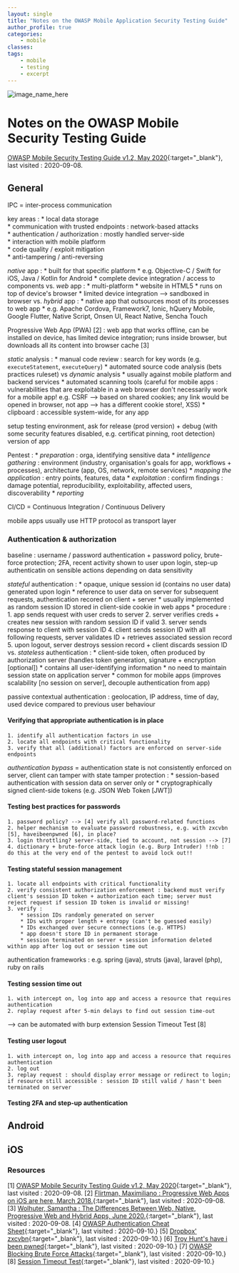 ```yaml
---
layout: single 
title: "Notes on the OWASP Mobile Application Security Testing Guide"
author_profile: true
categories: 
	- mobile
classes:
tags:
	- mobile
	- testing
	- excerpt
---
```


![image_name_here](/path/to/image.jpg)

# Notes on the OWASP Mobile Security Testing Guide
[OWASP Mobile Security Testing Guide v1.2, May 2020](https://mobile-security.gitbook.io/mobile-security-testing-guide/){:target="_blank"}, last visited : 2020-09-08.


## General
IPC = inter-process communication

key areas :
	* local data storage  
	* communication with trusted endpoints : network-based attacks  
	* authentication / authorization : mostly handled server-side  
	* interaction with mobile platform  
	* code quality / exploit mitigation  
	* anti-tampering / anti-reversing  

*native* app :
	* built for that specific platform
	* e.g. Objective-C / Swift for iOS, Java / Kotlin for Android
	* complete device integration / access to components
vs. 
*web* app :
	* multi-platform
	* website in HTML5
	* runs on top of device's browser
	* limited device integration --> sandboxed in browser
vs. 
*hybrid* app :
	* native app that outsources most of its processes to web app
	* e.g. Apache Cordova, Framework7, Ionic, hQuery Mobile, Google Flutter, Native Script, Onsen UI, React Native, Sencha Touch

Progressive Web App (PWA) [2] : web app that works offline, can be installed on device, has limited device integration; runs inside browser, but downloads all its content into browser cache [3]

*static* analysis :
	* manual code review : search for key words (e.g. `executeStatement`, `executeQuery`)
	* automated source code analysis (bets practices ruleset)
vs
*dynamic* analysis
	* usually against mobile platform and backend services
	* automated scanning tools (careful for mobile apps : vulnerabilities that are exploitable in a web browser don't necessarily work for a mobile app! e.g. CSRF --> based on shared cookies; any link would be opened in browser, not app --> has a different cookie store!, XSS)
	* clipboard : accessible system-wide, for any app

setup testing environment, ask for release (prod version) + debug (with some security features disabled, e.g. certificat pinning, root detection) version of app

Pentest :
	* *preparation* : orga, identifying sensitive data
	* *intelligence gathering* : environment (industry, organisation's goals for app, workflows + processes), architecture (app, OS, network, remote services)
	* *mapping the application* : entry points, features, data
	* *exploitation* : confirm findings : damage potential, reproducibility, exploitability, affected users, discoverability
	* *reporting*

CI/CD = Continuous Integration / Continuous Delivery

mobile apps usually use HTTP protocol as transport layer


### Authentication & authorization
baseline : username / password authentication + password policy, brute-force protection; 2FA, recent activity shown to user upon login, step-up authenticatin on sensible actions depending on data sensitivity

*stateful* authentication : 
	* opaque, unique session id (contains no user data) generated upon login
	* reference to user data on server for subsequent requests, authentication recored on client + server
	* usually implemented as random session ID stored in client-side cookie in web apps
	* procedure :
		1. app sends request with user creds to server
		2. server verifies creds + creates new session with random session ID if valid
		3. server sends response to client with session ID
		4. client sends session ID with all following requests, server validates ID + retrieves associated session record
		5. upon logout, server destroys session record + client discards session ID
vs.
*stateless* authentication : 
	* client-side token, often produced by authorization server (handles token generation, signature + encryption [optional])
	* contains all user-identifying information
	* no need to maintain session state on application server
	* common for mobile apps (improves scalability [no session on server], decouple authentication from app)

passive contextual authentication : geolocation, IP address, time of day, used device compared to previous user behaviour

#### Verifying that appropriate authentication is in place
	1. identify all authentication factors in use
	2. locate all endpoints with critical functionality
	3. verify that all (additional) factors are enforced on server-side endpoints

*authentication bypass* = authentication state is not consistently enforced on server, client can tamper with state
tamper protection : 
	* session-based authentication with session data on server only
	or
	* cryptographically signed client-side tokens (e.g. JSON Web Token [JWT])


#### Testing best practices for passwords
	1. password policy? --> [4] verify all password-related functions
	2. helper mechanism to evaluate password robustness, e.g. with zxcvbn [5], haveibeenpwned [6], in place?
	3. login throttling? server-side, tied to account, not session --> [7]
	4. dictionary + brute-force attack login (e.g. Burp Intruder) !!nb : do this at the very end of the pentest to avoid lock out!!

#### Testing stateful session management
	1. locate all endpoints with critical functionality
	2. verify consistent authorization enforcement : backend must verify client's session ID token + authorization each time; server must reject request if session ID token is invalid or missing!
	3. verify :
		* session IDs randomly generated on server
		* IDs with proper length + entropy (can't be guessed easily)
		* IDs exchanged over secure connections (e.g. HTTPS)
		* app doesn't store ID in permanent storage
		* session terminated on server + session information deleted within app after log out or session time out

authentication frameworks : e.g. spring (java), struts (java), laravel (php), ruby on rails

#### Testing session time out
	1. with intercept on, log into app and access a resource that requires authentication
	2. replay request after 5-min delays to find out session time-out
--> can be automated with burp extension Session Timeout Test [8]

#### Testing user logout
	1. with intercept on, log into app and access a resource that requires authentication
	2. log out
	3. replay request : should display error message or redirect to login; if resource still accessible : session ID still valid / hasn't been terminated on server

#### Testing 2FA and step-up authentication







## Android


## iOS


### Resources
[1] [OWASP Mobile Security Testing Guide v1.2, May 2020](https://mobile-security.gitbook.io/mobile-security-testing-guide/){:target="_blank"}, last visited : 2020-09-08.
[2] [Flirtman, Maximiliano : Progressive Web Apps on iOS are here, March 2018.](https://medium.com/@firt/progressive-web-apps-on-ios-are-here-d00430dee3a7){:target="_blank"}, last visited : 2020-09-08.
[3] [Wolhuter, Samantha : The Differences Between Web, Native, Progressive Web and Hybrid Apps, June 2020.](https://www.wearebrain.com/blog/software-development/web-native-progressive-web-and-hybrid-apps/){:target="_blank"}, last visited : 2020-09-08.
[4] [OWASP Authentication Cheat Sheet](https://github.com/OWASP/CheatSheetSeries/blob/master/cheatsheets/Authentication_Cheat_Sheet.md#implement-proper-password-strength-controls){:target="_blank"}, last visited : 2020-09-10.}
[5] [Dropbox' zxcvbn](https://github.com/dropbox/zxcvbn){:target="_blank"}, last visited : 2020-09-10.}
[6] [Troy Hunt's have i been pwned](https://haveibeenpwned.com/){:target="_blank"}, last visited : 2020-09-10.}
[7] [OWASP Blocking Brute Force Attacks](https://owasp.org/www-community/controls/Blocking_Brute_Force_Attacks){:target="_blank"}, last visited : 2020-09-10.}
[8] [Session Timeout Test](https://portswigger.net/bappstore/c4bfd29882974712a1d69c6d8f05874e){:target="_blank"}, last visited : 2020-09-10.}

